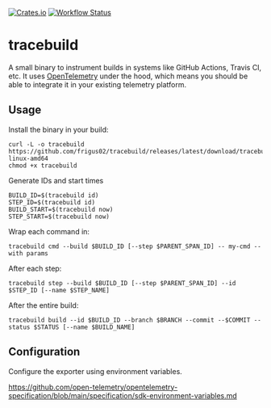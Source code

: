 [![Crates.io](https://img.shields.io/crates/v/tracebuild.svg)](https://crates.io/crates/tracebuild)
[![Workflow Status](https://github.com/frigus02/tracebuild/workflows/CI/badge.svg)](https://github.com/frigus02/tracebuild/actions?query=workflow%3A%22CI%22)

# tracebuild

A small binary to instrument builds in systems like GitHub Actions, Travis CI, etc. It uses [OpenTelemetry](https://opentelemetry.io/) under the hood, which means you should be able to integrate it in your existing telemetry platform.

## Usage

Install the binary in your build:

```
curl -L -o tracebuild https://github.com/frigus02/tracebuild/releases/latest/download/tracebuild-linux-amd64
chmod +x tracebuild
```

Generate IDs and start times

```
BUILD_ID=$(tracebuild id)
STEP_ID=$(tracebuild id)
BUILD_START=$(tracebuild now)
STEP_START=$(tracebuild now)
```

Wrap each command in:

```
tracebuild cmd --build $BUILD_ID [--step $PARENT_SPAN_ID] -- my-cmd --with params
```

After each step:

```
tracebuild step --build $BUILD_ID [--step $PARENT_SPAN_ID] --id $STEP_ID [--name $STEP_NAME]
```

After the entire build:

```
tracebuild build --id $BUILD_ID --branch $BRANCH --commit --$COMMIT --status $STATUS [--name $BUILD_NAME]
```

## Configuration

Configure the exporter using environment variables.

https://github.com/open-telemetry/opentelemetry-specification/blob/main/specification/sdk-environment-variables.md
